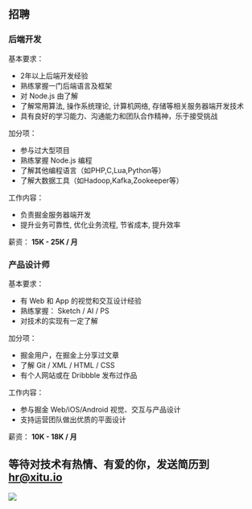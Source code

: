 ## 招聘

### 后端开发

基本要求：
- 2年以上后端开发经验
- 熟练掌握一门后端语言及框架
- 对 Node.js 由了解
- 了解常用算法, 操作系统理论, 计算机网络, 存储等相关服务器端开发技术
- 具有良好的学习能力、沟通能力和团队合作精神，乐于接受挑战

加分项：
- 参与过大型项目
- 熟练掌握 Node.js 编程
- 了解其他编程语言（如PHP,C,Lua,Python等）
- 了解大数据工具（如Hadoop,Kafka,Zookeeper等）

工作内容：
- 负责掘金服务器端开发
- 提升业务可靠性, 优化业务流程, 节省成本, 提升效率

薪资： **15K - 25K / 月**

### 产品设计师

基本要求：
- 有 Web 和 App 的视觉和交互设计经验
- 熟练掌握： Sketch / AI / PS
- 对技术的实现有一定了解

加分项：
- 掘金用户，在掘金上分享过文章
- 了解 Git / XML / HTML / CSS
- 有个人网站或在 Dribbble 发布过作品

工作内容：
- 参与掘金 Web/iOS/Android 视觉、交互与产品设计
- 支持运营团队做出优质的平面设计

薪资： **10K - 18K / 月**

## 等待对技术有热情、有爱的你，发送简历到 [hr@xitu.io](mailto:hr@xitu.io)
![](http://gold.xitu.io/images/jobs/team.png)
